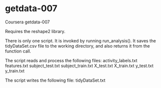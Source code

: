 getdata-007
===========

Coursera getdata-007

Requires the reshape2 library.

There is only one script.  It is invoked by running run_analysis().  It saves the tidyDataSet.csv file to the working directory, and also returns it from the function call.

The script reads and process the following files:
activity_labels.txt
features.txt
subject_test.txt
subject_train.txt
X_test.txt
X_train.txt
y_test.txt
y_train.txt

The script writes the following file:
tidyDataSet.txt
